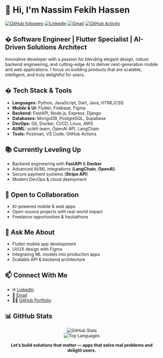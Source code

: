 
# 👋 Hi, I'm Nassim Fekih Hassen

[![GitHub followers](https://img.shields.io/github/followers/Nassim-FH?style=social)](https://github.com/Nassim-FH)
[![LinkedIn](https://img.shields.io/badge/LinkedIn-Nassim%20Fekih%20Hassen-blue?logo=linkedin)](https://linkedin.com/in/nassim-fekih-hassen)
[![Gmail](https://img.shields.io/badge/Email-nassimfekihhassen7%40gmail.com-red?logo=gmail)](mailto:nassimfekihhassen7@gmail.com)
[![GitHub Activity](https://img.shields.io/github/commit-activity/m/Nassim-FH/Nassim-FH-main?label=recent%20activity)](https://github.com/Nassim-FH/Nassim-FH-main/commits/main)



## � Software Engineer | Flutter Specialist | AI-Driven Solutions Architect

Innovative developer with a passion for blending elegant design, robust backend engineering, and cutting-edge AI to deliver next-generation mobile and web applications. I focus on building products that are scalable, intelligent, and truly delightful for users.



## �️ Tech Stack & Tools

- **Languages:** Python, JavaScript, Dart, Java, HTML/CSS
- **Mobile & UI:** Flutter, Firebase, Figma
- **Backend:** FastAPI, Node.js, Express, Django
- **Databases:** MongoDB, PostgreSQL, Supabase
- **DevOps:** Git, Docker, CI/CD, Linux, AWS
- **AI/ML:** scikit-learn, OpenAI API, LangChain
- **Tools:** Postman, VS Code, GitHub Actions


## 📚 Currently Leveling Up

- Backend engineering with **FastAPI** & **Docker**
- Advanced AI/ML integrations (**LangChain**, **OpenAI**)
- Secure payment systems (**Stripe API**)
- Modern DevOps & cloud deployment



## 🤝 Open to Collaboration

- AI-powered mobile & web apps
- Open-source projects with real-world impact
- Freelance opportunities & hackathons



## 💬 Ask Me About

- Flutter mobile app development
- UI/UX design with Figma
- Integrating ML models into production apps
- Scalable API & backend architecture



## 📫 Connect With Me

- 🌐 [LinkedIn](https://linkedin.com/in/nassim-fekih-hassen)
- 📧 [Email](mailto:nassimfekihhassen7@gmail.com)
- 🧑‍💻 [GitHub Portfolio](https://github.com/Nassim-FH)



## 📊 GitHub Stats

<p align="center">
  <img src="https://github-readme-stats.vercel.app/api?username=Nassim-FH&show_icons=true&theme=radical" alt="GitHub Stats" />
  <br/>
  <img src="https://github-readme-stats.vercel.app/api/top-langs/?username=Nassim-FH&layout=compact&theme=radical" alt="Top Languages" />
</p>



<p align="center">
  <b>Let’s build solutions that matter — apps that solve real problems and delight users.</b>
</p>

